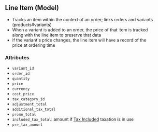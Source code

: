 ## Line Item  (Model)
* Tracks an item within the context of an order; links orders and variants (products#variants)
* When a variant is added to an order, the price of that item is tracked along with the line item
 to preserve that data
* If the variant's price changes, the line item will have a record of the price at ordering time

### Attributes
* `variant_id`
* `order_id`
* `quantity`
* `price`
* `currency`
* `cost_price`
* `tax_category_id`
* `adjustment_total`
* `additional_tax_total`
* `promo_total`
* `included_tax_total`: amount if [Tax Included](../business_logic/inventory.md#Tax-Included)
taxation is in use
* `pre_tax_amount`
